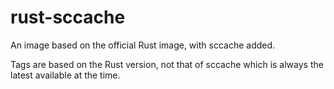 # rust-sccache

An image based on the official Rust image, with sccache added.

Tags are based on the Rust version, not that of sccache which is always the latest available at the time.
